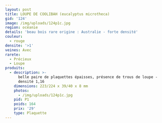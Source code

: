 ```yaml
---
layout: post
title: LOUPE DE COOLIBAH (eucalyptus microtheca)
gid: '124'
image: /img/uploads/124p1c.jpg
region: océanie
details: 'beau bois rare origine : Australie - forte densité'
couleur:
  - rouge
densite: '>1'
veines: Avec
rarete:
  - Précieux
  - Loupe
produits:
  - description: >-
      belle paire de plaquettes épaisses, présence de trous de loupe - forte
      densité 1,16
    dimensions: 223/224 x 39/40 x 8 mm
    photos:
      - /img/uploads/124p1c.jpg
    pid: P1
    poids: 164
    prix: '29'
    type: Plaquette
---
```


